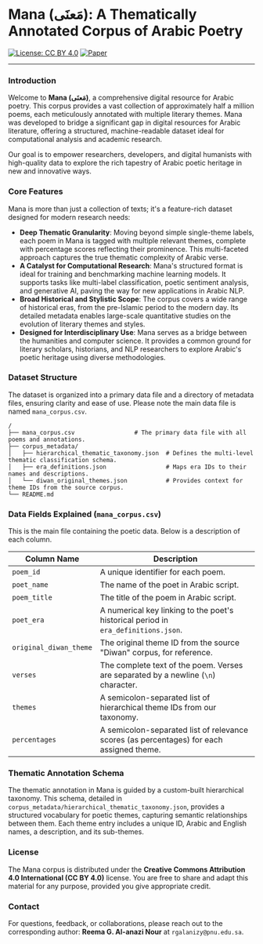 # Mana (مَعنَى): A Thematically Annotated Corpus of Arabic Poetry

[![License: CC BY 4.0](https://img.shields.io/badge/License-CC%20BY%204.0-blue.svg)](https://creativecommons.org/licenses/by/4.0/)
[![Paper](https://img.shields.io/badge/Read%20the%20Paper-Data%20in%20Brief-b51e44.svg)](https://doi.org/YOUR_PAPER_DOI_HERE) <!-- <-- الرجاء وضع رابط الـ DOI الخاص بالورقة عند نشره -->

---

### Introduction

Welcome to **Mana (مَعنَى)**, a comprehensive digital resource for Arabic poetry. This corpus provides a vast collection of approximately half a million poems, each meticulously annotated with multiple literary themes. Mana was developed to bridge a significant gap in digital resources for Arabic literature, offering a structured, machine-readable dataset ideal for computational analysis and academic research.

Our goal is to empower researchers, developers, and digital humanists with high-quality data to explore the rich tapestry of Arabic poetic heritage in new and innovative ways.

### Core Features

Mana is more than just a collection of texts; it's a feature-rich dataset designed for modern research needs:

*   **Deep Thematic Granularity**: Moving beyond simple single-theme labels, each poem in Mana is tagged with multiple relevant themes, complete with percentage scores reflecting their prominence. This multi-faceted approach captures the true thematic complexity of Arabic verse.
*   **A Catalyst for Computational Research**: Mana's structured format is ideal for training and benchmarking machine learning models. It supports tasks like multi-label classification, poetic sentiment analysis, and generative AI, paving the way for new applications in Arabic NLP.
*   **Broad Historical and Stylistic Scope**: The corpus covers a wide range of historical eras, from the pre-Islamic period to the modern day. Its detailed metadata enables large-scale quantitative studies on the evolution of literary themes and styles.
*   **Designed for Interdisciplinary Use**: Mana serves as a bridge between the humanities and computer science. It provides a common ground for literary scholars, historians, and NLP researchers to explore Arabic's poetic heritage using diverse methodologies.

### Dataset Structure

The dataset is organized into a primary data file and a directory of metadata files, ensuring clarity and ease of use. Please note the main data file is named `mana_corpus.csv`.

```
/
├── mana_corpus.csv                 # The primary data file with all poems and annotations.
├── corpus_metadata/
│   ├── hierarchical_thematic_taxonomy.json  # Defines the multi-level thematic classification schema.
│   ├── era_definitions.json                 # Maps era IDs to their names and descriptions.
│   └── diwan_original_themes.json           # Provides context for theme IDs from the source corpus.
└── README.md
```

### Data Fields Explained (`mana_corpus.csv`)

This is the main file containing the poetic data. Below is a description of each column.

| Column Name                   | Description                                                                   |
| ----------------------------- | ----------------------------------------------------------------------------- |
| `poem_id`                     | A unique identifier for each poem.                                            |
| `poet_name`                   | The name of the poet in Arabic script.                                        |
| `poem_title`                  | The title of the poem in Arabic script.                                       |
| `poet_era`                    | A numerical key linking to the poet's historical period in `era_definitions.json`. |
| `original_diwan_theme`        | The original theme ID from the source "Diwan" corpus, for reference.          |
| `verses`                      | The complete text of the poem. Verses are separated by a newline (`\n`) character. |
| `themes`                      | A semicolon-separated list of hierarchical theme IDs from our taxonomy.       |
| `percentages`                 | A semicolon-separated list of relevance scores (as percentages) for each assigned theme. |


### Thematic Annotation Schema

The thematic annotation in Mana is guided by a custom-built hierarchical taxonomy. This schema, detailed in `corpus_metadata/hierarchical_thematic_taxonomy.json`, provides a structured vocabulary for poetic themes, capturing semantic relationships between them. Each theme entry includes a unique ID, Arabic and English names, a description, and its sub-themes.


### License

The Mana corpus is distributed under the **Creative Commons Attribution 4.0 International (CC BY 4.0)** license. You are free to share and adapt this material for any purpose, provided you give appropriate credit.

### Contact

For questions, feedback, or collaborations, please reach out to the corresponding author:
**Reema G. Al-anazi Nour** at `rgalanizy@pnu.edu.sa`.
